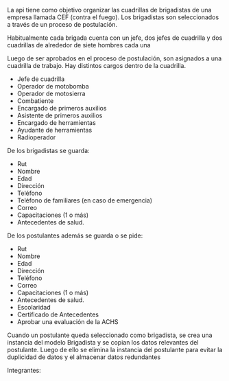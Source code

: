 La api tiene como objetivo organizar las cuadrillas de brigadistas de una empresa llamada CEF (contra el fuego). Los brigadistas son seleccionados a través de un proceso de postulación.

Habitualmente cada brigada cuenta con un jefe, dos jefes de cuadrilla y dos cuadrillas de alrededor de siete hombres cada una

Luego de ser aprobados en el proceso de postulación, son asignados a una cuadrilla de trabajo. Hay distintos cargos dentro de la cuadrilla.
- Jefe de cuadrilla
- Operador de motobomba
- Operador de motosierra
- Combatiente
- Encargado de primeros auxilios
- Asistente de primeros auxilios
- Encargado de herramientas
- Ayudante de herramientas
- Radioperador

De los brigadistas se guarda:
- Rut
- Nombre
- Edad
- Dirección
- Teléfono
- Teléfono de familiares (en caso de emergencia)
- Correo
- Capacitaciones (1 o más)
- Antecedentes de salud.

De los postulantes además se guarda o se pide:
- Rut
- Nombre
- Edad
- Dirección
- Teléfono
- Correo
- Capacitaciones (1 o más)
- Antecedentes de salud.
- Escolaridad
- Certificado de Antecedentes
- Aprobar una evaluación de la ACHS

Cuando un postulante queda seleccionado como brigadista, se crea una instancia del modelo Brigadista y se copian los datos relevantes del postulante. Luego de ello se elimina la instancia del postulante para evitar la duplicidad de datos y el almacenar datos redundantes


Integrantes:

